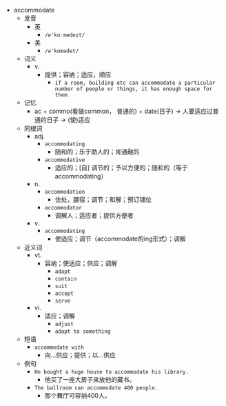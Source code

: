 - accommodate
  - 发音
    - 英
      - `/ə'kɑːmədeɪt/`
    - 美
      - `/ə'kɑmədet/`
  - 词义
    - v.
      - 提供；容纳；适应，顺应
        - `if a room, building etc can accommodate a particular number of people or things, it has enough space for them`
  - 记忆
    - ac + commo(看做common， 普通的) + date(日子) → 人要适应过普通的日子 → (使)适应
  - 同根词
    - adj.
      - `accommodating`
        - 随和的；乐于助人的；肯通融的
      - `accommodative`
        - 适应的；[自] 调节的；予以方便的；随和的（等于accommodating）
    - n.
      - `accommodation`
        - 住处，膳宿；调节；和解；预订铺位
      - `accommodator`
        - 调解人；适应者；提供方便者
    - v.
      - `accommodating`
        - 使适应；调节（accommodate的ing形式）；调解
  - 近义词
    - vt.
      - 容纳；使适应；供应；调解
        - `adapt`
        - `contain`
        - `suit`
        - `accept`
        - `serve`
    - vi.
      - 适应；调解
        - `adjust`
        - `adapt to something`
  - 短语
    - `accommodate with`
      - 向…供应；提供；以…供应 
  - 例句
    - `He bought a huge house to accommodate his library.`
      - 他买了一座大房子来放他的藏书。
    - `The ballroom can accommodate 400 people.`
      - 那个舞厅可容纳400人。

